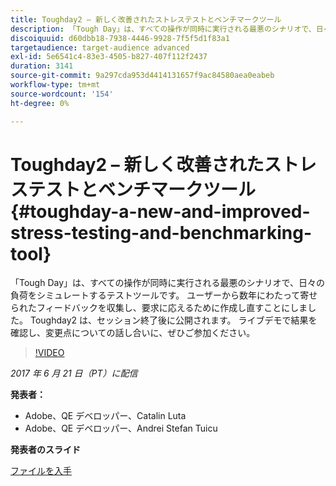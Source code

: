```yaml
---
title: Toughday2 – 新しく改善されたストレステストとベンチマークツール
description: 「Tough Day」は、すべての操作が同時に実行される最悪のシナリオで、日々の負荷をシミュレートするテストツールです。 ユーザーから数年にわたって寄せられたフィードバックを収集し、要求に応えるために作成し直すことにしました。
discoiquuid: d60dbb18-7938-4446-9928-7f5f5d1f83a1
targetaudience: target-audience advanced
exl-id: 5e6541c4-83e3-4505-b827-407f112f2437
duration: 3141
source-git-commit: 9a297cda953d4414131657f9ac84580aea0eabeb
workflow-type: tm+mt
source-wordcount: '154'
ht-degree: 0%

---
```


# Toughday2 – 新しく改善されたストレステストとベンチマークツール{#toughday-a-new-and-improved-stress-testing-and-benchmarking-tool}

「Tough Day」は、すべての操作が同時に実行される最悪のシナリオで、日々の負荷をシミュレートするテストツールです。 ユーザーから数年にわたって寄せられたフィードバックを収集し、要求に応えるために作成し直すことにしました。 Toughday2 は、セッション終了後に公開されます。 ライブデモで結果を確認し、変更点についての話し合いに、ぜひご参加ください。

>[!VIDEO](https://video.tv.adobe.com/v/18935/?quality=9)

*2017 年 6 月 21 日（PT）に配信*

**発表者：**

* Adobe、QE デベロッパー、Catalin Luta
* Adobe、QE デベロッパー、Andrei Stefan Tuicu

**発表者のスライド**

[ファイルを入手](assets/aem-gems-toughday2.pdf)
<!--
[Get back to the Overview](https://helpx.adobe.com/jp/experience-manager/kt/eseminars/gems/aem-index.html)
-->
